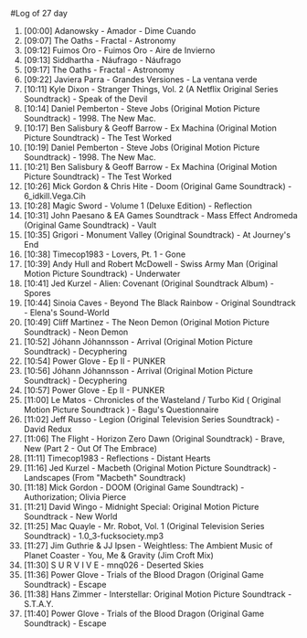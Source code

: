 #Log of 27 day

1. [00:00] Adanowsky - Amador - Dime Cuando
1. [09:07] The Oaths - Fractal - Astronomy
1. [09:12] Fuimos Oro - Fuimos Oro - Aire de Invierno
1. [09:13] Siddhartha - Náufrago - Náufrago
1. [09:17] The Oaths - Fractal - Astronomy
1. [09:22] Javiera Parra - Grandes Versiones - La ventana verde
1. [10:11] Kyle Dixon - Stranger Things, Vol. 2 (A Netflix Original Series Soundtrack) - Speak of the Devil
1. [10:14] Daniel Pemberton - Steve Jobs (Original Motion Picture Soundtrack) - 1998. The New Mac.
1. [10:17] Ben Salisbury & Geoff Barrow - Ex Machina (Original Motion Picture Soundtrack) - The Test Worked
1. [10:19] Daniel Pemberton - Steve Jobs (Original Motion Picture Soundtrack) - 1998. The New Mac.
1. [10:21] Ben Salisbury & Geoff Barrow - Ex Machina (Original Motion Picture Soundtrack) - The Test Worked
1. [10:26] Mick Gordon & Chris Hite - Doom (Original Game Soundtrack) - 6_idkill.Vega.Cih
1. [10:28] Magic Sword - Volume 1 (Deluxe Edition) - Reflection
1. [10:31] John Paesano & EA Games Soundtrack - Mass Effect Andromeda (Original Game Soundtrack) - Vault
1. [10:35] Grigori - Monument Valley (Original Soundtrack) - At Journey's End
1. [10:38] Timecop1983 - Lovers, Pt. 1 - Gone
1. [10:39] Andy Hull and Robert McDowell - Swiss Army Man (Original Motion Picture Soundtrack) - Underwater
1. [10:41] Jed Kurzel - Alien: Covenant (Original Soundtrack Album) - Spores
1. [10:44] Sinoia Caves - Beyond The Black Rainbow - Original Soundtrack - Elena's Sound-World
1. [10:49] Cliff Martinez - The Neon Demon (Original Motion Picture Soundtrack) - Neon Demon
1. [10:52] Jóhann Jóhannsson - Arrival (Original Motion Picture Soundtrack) - Decyphering
1. [10:54] Power Glove - Ep II - PUNKER
1. [10:56] Jóhann Jóhannsson - Arrival (Original Motion Picture Soundtrack) - Decyphering
1. [10:57] Power Glove - Ep II - PUNKER
1. [11:00] Le Matos - Chronicles of the Wasteland / Turbo Kid ( Original Motion Picture Soundtrack ) - Bagu's Questionnaire
1. [11:02] Jeff Russo - Legion (Original Television Series Soundtrack) - David Redux
1. [11:06] The Flight - Horizon Zero Dawn (Original Soundtrack) - Brave, New (Part 2 - Out Of The Embrace)
1. [11:11] Timecop1983 - Reflections - Distant Hearts
1. [11:16] Jed Kurzel - Macbeth (Original Motion Picture Soundtrack) - Landscapes (From "Macbeth" Soundtrack)
1. [11:18] Mick Gordon - DOOM (Original Game Soundtrack) - Authorization; Olivia Pierce
1. [11:21] David Wingo - Midnight Special: Original Motion Picture Soundtrack - New World
1. [11:25] Mac Quayle - Mr. Robot, Vol. 1 (Original Television Series Soundtrack) - 1.0_3-fucksociety.mp3
1. [11:27] Jim Guthrie & JJ Ipsen - Weightless: The Ambient Music of Planet Coaster - You, Me & Gravity (Jim Croft Mix)
1. [11:30] S U R V I V E - mnq026 - Deserted Skies
1. [11:36] Power Glove - Trials of the Blood Dragon (Original Game Soundtrack) - Escape
1. [11:38] Hans Zimmer - Interstellar: Original Motion Picture Soundtrack - S.T.A.Y.
1. [11:40] Power Glove - Trials of the Blood Dragon (Original Game Soundtrack) - Escape
